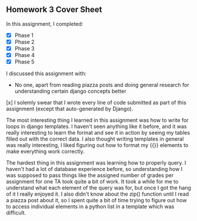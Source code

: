 Homework 3 Cover Sheet
----------------------

In this assignment, I completed:

- [x] Phase 1
- [x] Phase 2
- [x] Phase 3
- [x] Phase 4
- [x] Phase 5

I discussed this assignment with:

- No one, apart from reading piazza posts and doing general research for understanding 
certain django concepts better 

[x] I solemly swear that I wrote every line of code submitted as part
of this assignment (except that auto-generated by Django).

The most interesting thing I learned in this assignment was how to write for loops in django 
templates. I haven't seen anything like it before, and it was really interesting to learn the 
format and see it in action by seeing my tables filled out with the correct data. I also thought writing templates in general was really interesting, I liked figuring out how to format my {{}} elements to make everything work correctly.

The hardest thing in this assignment was learning how to properly query. I haven't had a lot of database experience before, so understanding how I was supposed to pass things like the assigned number of grades per assignment for one TA took quite a bit of work. It took a while for me to understand what each element of the query was for, but once I got the hang of it I really enjoyed it. I also didn't know about the zip() function until I read a piazza post about it, so I spent quite a bit of time trying to figure out how to access individual elements in a python list in a template which was difficult. 